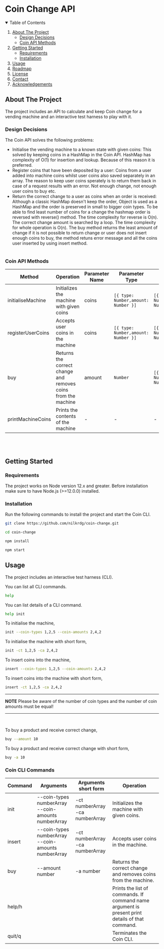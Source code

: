 # Coin Change API
<!-- TABLE OF CONTENTS -->
<details open="open">
  <summary>Table of Contents</summary>
  <ol>
    <li>
      <a href="#about-the-project">About The Project</a>
      <ul>
        <li><a href="#design-decisions">Design Decisions</a></li>
        <li><a href="#coin-api-methods">Coin API Methods</a></li>
      </ul>
    </li>
    <li>
      <a href="#getting-started">Getting Started</a>
      <ul>
        <li><a href="#requirements">Requirements</a></li>
        <li><a href="#installation">Installation</a></li>
      </ul>
    </li>
    <li><a href="#usage">Usage</a></li>
    <li><a href="#roadmap">Roadmap</a></li>
    <li><a href="#license">License</a></li>
    <li><a href="#contact">Contact</a></li>
    <li><a href="#acknowledgements">Acknowledgements</a></li>
  </ol>
</details>


## About The Project

The project includes an API to calculate and keep Coin change for a vending machine and an interactive test harness to play with it.

### Design Decisions

The Coin API solves the following problems:
* Initialise the vending machine to a known state with given coins:
This solved by keeping coins in a HashMap in the Coin API. HashMap has complexity of O(1) for insertion and lookup. Because of this reason it is preferred.
* Register coins that have been deposited by a user:
Coins from a user added into machine coins whilst user coins also saved separately in an array. The reason to keep user coins sperately is to return them back in case of a request results with an error. Not enough change, not enough user coins to buy etc.
* Return the correct change to a user as coins when an order is received:
Although a classic HashMap doesn't keep the order, Object is used as a HashMap and the order is preserved in small to bigger coin types.
To be able to find least number of coins for a change the hashmap order is reversed with reverse() method. The time complexity for reverse is O(n).
The correct change amount is searched by a loop. The time complexity for whole operation is O(n). The buy method returns the least amount of change if it is not possible to return change or user does not insert enough coins to buy, the method retuns error message and all the coins user inserted by using insert method.
<br><br>
### Coin API Methods 

| Method            	| Operation                                                     	| Parameter Name 	| Parameter Type                         	| Response Type                          	| Success        	| Error                       	|
|-------------------	|---------------------------------------------------------------	|----------------	|----------------------------------------	|----------------------------------------	|----------------	|-----------------------------	|
| initialiseMachine 	| Initializes the machine with given coins                      	| coins          	| `[{ type: Number,amount: Number }]` 	| `[{ type: Number,amount: Number }]` 	| -              	| -                           	|
| registerUserCoins 	| Accepts user coins in the machine                             	| coins          	| `[{ type: Number,amount: Number }]` 	| `[{ type: Number,amount: Number }]` 	| -              	| -                           	|
| buy               	| Returns the correct change and removes coins from the machine 	| amount         	| `Number`                              | `[{ type: Number,amount: Number }]` 	| Returns change 	| Returns all user coins back 	|
| printMachineCoins 	| Prints the contents of the machine                            	| -              	| -                                     | -                                     | -              	| -                           	|


<br><br>
## Getting Started

### Requirements

The project works on Node version 12.x and greater. Before installation make sure to have Node.js (>=12.0.0) installed.

### Installation

Run the following commands to install the project and start the Coin CLI.
```bash
git clone https://github.com/nilkrdg/coin-change.git

cd coin-change

npm install 

npm start
```
## Usage

The project includes an interactive test harness (CLI). 

You can list all CLI commands.
```bash
help
```
You can list details of a CLI command.
```bash
help init
```

To initialise the machine,
```bash
init --coin-types 1,2,5 --coin-amounts 2,4,2
```
To initialise the machine with short form,
```bash
init -ct 1,2,5 -ca 2,4,2
```

To insert coins into the machine,
```bash
insert --coin-types 1,2,5 --coin-amounts 2,4,2
```
To insert coins into the machine with short form,
```bash
insert -ct 1,2,5 -ca 2,4,2
```
---
**NOTE**
Please be aware of the number of coin types and the number of coin amounts must be equal!

---
<br>


To buy a product and receive correct change,
```bash
buy --amount 10
```

To buy a product and receive correct change with short form,
```bash
buy -a 10
```
### Coin CLI Commands

| Command 	| Arguments                                                 	| Arguments short form                 	| Operation                                                                                       	|
|---------	|-----------------------------------------------------------	|--------------------------------------	|-------------------------------------------------------------------------------------------------	|
| init    	| --coin-types numberArray <br> --coin-amounts numberArray  	| -ct numberArray <br> -ca numberArray 	| Initializes the machine with given coins.                                                       	|
| insert  	| --coin-types numberArray <br> --coin-amounts numberArray  	| -ct numberArray <br> -ca numberArray 	| Accepts user coins in the machine.                                                              	|
| buy     	| --amount number                                      	| -a  number                       	| Returns the correct change and removes coins from the machine.                                  	|
| help/h  	|                                                           	|                                      	| Prints the list of commands. If command name argument is present print details of that command. 	|
| quit/q  	|                                                           	|                                      	| Terminates the Coin CLI.                                                                        	|
